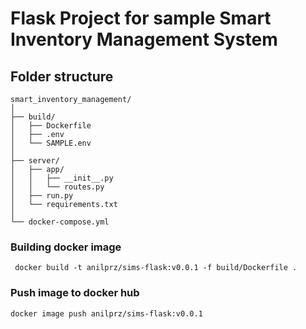 # Flask Project for sample Smart Inventory Management System

## Folder structure
````
smart_inventory_management/
│
├── build/
│   ├── Dockerfile
│   ├── .env
│   └── SAMPLE.env
│
├── server/
│   ├── app/
│   │   ├── __init__.py
│   │   └── routes.py
│   ├── run.py
│   └── requirements.txt
│
└── docker-compose.yml

````


### Building docker image
```
 docker build -t anilprz/sims-flask:v0.0.1 -f build/Dockerfile .
```

### Push image to docker hub
```
docker image push anilprz/sims-flask:v0.0.1
```
